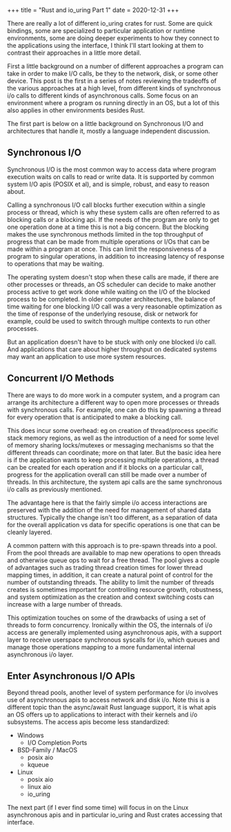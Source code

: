 +++
title = "Rust and io_uring Part 1"
date = 2020-12-31
+++

There are really a lot of different io_uring crates for rust. Some are quick
bindings, some are specialized to particular application or runtime
environments, some are doing deeper experiments to how they connect to the
applications using the interface,  I think I'll start looking at them to
contrast their approaches in a little more detail.

<!-- more -->

First a little background on a number of different approaches a program can
take in order to make I/O calls, be they to the network, disk, or some other
device. This post is the first in a series of notes reviewing the tradeoffs of
the various approaches at a high level, from different kinds of synchronous
i/o calls to different kinds of asynchronous calls. Some focus on an
environment where a program os running directly in an OS, but a lot of this
also applies in other environments besides Rust.

The first part is below on a little background on Synchronous I/O and
architectures that handle it, mostly a language independent discussion.

## Synchronous I/O

Synchronous I/O is the most common way to access data where program execution
waits on calls to read or write data. It is supported by common system I/O
apis (POSIX et al), and is simple, robust, and easy to reason about.

Calling a synchronous I/O call blocks further execution within a single
process or thread, which is why these system calls are often referred to as
blocking calls or a blocking api. If the needs of the program are only to get
one operation done at a time this is not a big concern. But the blocking makes
the use synchronous methods limited in the top throughput of progress that can
be made from multiple operations or I/Os that can be made within a program at
once. This can limit the responsiveness of a program to singular operations,
in addition to increasing latency of response to operations that may be
waiting.

The operating system doesn't stop when these calls are made, if there are
other processes or threads, an OS scheduler can decide to make another process
active to get work done while waiting on the I/O of the blocked process to be
completed. In older computer architectures, the balance of time waiting for one
blocking I/O call was a very reasonable optimization as the time of response of the 
underlying resouse, disk or network for example, could be used to switch through 
multipe contexts to run other processes.

But an application doesn't have to be stuck with only one blocked i/o 
call. And applications that care about higher throughput on dedicated systems
may want an application to use more system resources.


## Concurrent I/O Methods

There are ways to do more work in a computer system, and a program can arrange
its architecture a different way to open more processes or threads with
synchronous calls. For example, one can do this by spawning a thread for every
operation that is anticipated to make a blocking call. 

This does incur some overhead: eg on creation of thread/process specific stack
memory regions, as well as the introduction of a need for some level of memory
sharing locks/mutexes or messaging mechanisms so that the different threads
can coordinate; more on that later. But the basic idea here is if the
application wants to keep processing multiple operations, a thread can be
created for each operation and if it blocks on a particular call, progress for
the application overall can still be made over a number of threads. In this
architecture, the system api calls are the same synchronous i/o calls as
previously mentioned. 

The advantage here is that the fairly simple i/o access interactions are
preserved with the addition of the need for management of shared data
structures. Typically the change isn't too different, as a separation of data
for the overall application vs data for specific operations is one that can be
cleanly layered.

A common pattern with this approach is to pre-spawn threads into a pool. From
the pool threads are available to map new operations to open threads and
otherwise queue ops to wait for a free thread. The pool gives a couple of
advantages such as trading thread creation times for lower thread mapping
times, in addition, it can create a natural point of control for the number of
outstanding threads. The ability to limit the number of threads creates is
sometimes important for controlling resource growth, robustness, and system
optimization as the creation and context switching costs can increase with a
large number of threads.

This optimization touches on some of the drawbacks of using a set of threads
to form concurrency. Ironically within the OS, the internals of i/o access are
generally implemented using asynchronous apis, with a support layer to receive
userspace synchronous syscalls for i/o, which queues and manage those
operations mapping to a more fundamental internal asynchronous i/o layer.

## Enter Asynchronous I/O APIs 

Beyond thread pools, another level of system performance for i/o involves use
of asynchronous apis to access network and disk i/o. Note this is a different topic
than the async/await Rust language support, it is what apis an OS offers up to applications
to interact with their kernels and i/o subsystems. The access apis become less
standardized:

* Windows
	* I/O Completion Ports
* BSD-Family / MacOS
	* posix aio
	* kqueue
* Linux
	* posix aio
	* linux aio
	* io_uring

The next part (if I ever find some time) will focus in on the Linux asynchronous apis and in particular io_uring and Rust crates accessing that interface.

